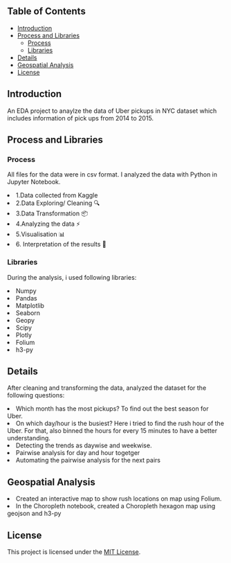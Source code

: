 ## Table of Contents
- [Introduction](#introduction)
- [Process and Libraries](#Process-and-libraries)
  - [Process](#Process)
  - [Libraries](#Libraries)
- [Details](#details)
- [Geospatial Analysis](#geospatial-analysis)
- [License](#license)

## Introduction
An EDA project to anaylze the data of Uber pickups in NYC dataset which includes information of pick ups from 2014 to 2015.

## Process and Libraries
### Process
All files for the data were in csv format. I analyzed the data with Python in Jupyter Notebook.
 <li> 1.Data collected from Kaggle
 <li>2.Data Exploring/ Cleaning 🔍
 <li>3.Data Transformation 📦
 <li>4.Analyzing the data ⚡️
 <li>5.Visualisation 📊
 <li>6. Interpretation of the results 🧠

### Libraries
During the analysis, i used following libraries:

<li>Numpy
<li>Pandas
<li>Matplotlib
<li>Seaborn
<li>Geopy
<li>Scipy
<li>Plotly
<li>Folium
<li>h3-py

## Details

After cleaning and transforming the data, analyzed the dataset for the following questions:
<li> Which month has the most pickups? To find out the best season for Uber.
<li> On which day/hour is the busiest? Here i tried to find the rush hour of the Uber. For that, also binned the hours for every 15 minutes to have a better understanding.
<li>Detecting the trends as daywise and weekwise.
<li> Pairwise analysis for day and hour togetger
<li> Automating the pairwise analysis for the next pairs


## Geospatial Analysis

<li>Created an interactive map to show rush locations on map using Folium.
<li> In the Choropleth notebook, created a Choropleth hexagon map using geojson and h3-py

## License
This project is licensed under the [MIT License](LICENSE).

